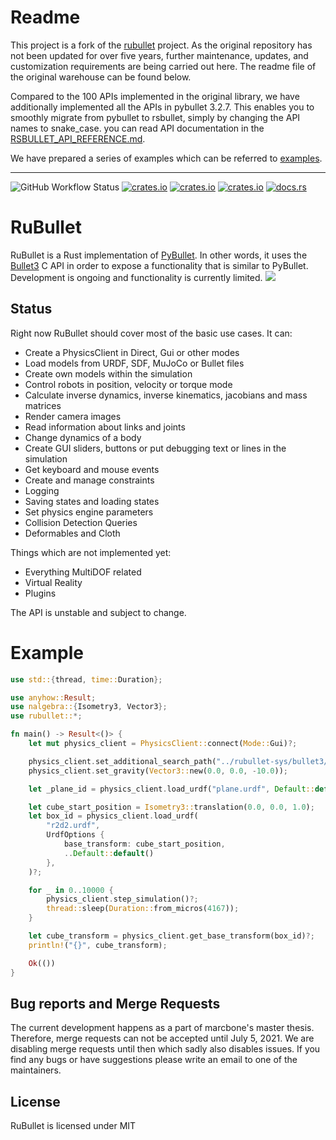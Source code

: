 # Readme

This project is a fork of the [rubullet](https://github.com/neachdainn/rubullet) project. As the original repository has not been updated for over five years, further maintenance, updates, and customization requirements are being carried out here. The readme file of the original warehouse can be found below.

Compared to the 100 APIs implemented in the original library, we have additionally implemented all the APIs in pybullet 3.2.7. This enables you to smoothly migrate from pybullet to rsbullet, simply by changing the API names to snake_case. you can read API documentation in the [RSBULLET_API_REFERENCE.md](./RSBULLET_API_REFERENCE.md).

We have prepared a series of examples which can be referred to [examples](./rsbullet/examples).

---

![GitHub Workflow Status](https://img.shields.io/github/workflow/status/neachdainn/rubullet/Rust)
[![crates.io](https://img.shields.io/crates/v/rubullet.svg)](https://crates.io/crates/rubullet)
[![crates.io](https://img.shields.io/crates/l/rubullet.svg)](https://crates.io/crates/rubullet)
[![crates.io](https://img.shields.io/crates/d/rubullet.svg)](https://crates.io/crates/rubullet)
[![docs.rs](https://docs.rs/rubullet/badge.svg)](https://docs.rs/rubullet)

# RuBullet

RuBullet is a Rust implementation of [PyBullet](https://pybullet.org/).
In other words, it uses the [Bullet3](https://github.com/bulletphysics/bullet3)
C API in order to expose a functionality that is similar to PyBullet.
Development is ongoing and functionality is currently limited.
![](https://i.imgur.com/UonCX5F.png)

## Status

Right now RuBullet should cover most of the basic use cases. It can:

* Create a PhysicsClient in Direct, Gui or other modes
* Load models from URDF, SDF, MuJoCo or Bullet files
* Create own models within the simulation
* Control robots in position, velocity or torque mode
* Calculate inverse dynamics, inverse kinematics, jacobians and mass matrices
* Render camera images
* Read information about links and joints
* Change dynamics of a body
* Create GUI sliders, buttons or put debugging text or lines in the simulation
* Get keyboard and mouse events
* Create and manage constraints
* Logging
* Saving states and loading states
* Set physics engine parameters
* Collision Detection Queries
* Deformables and Cloth

Things which are not implemented yet:

* Everything MultiDOF related
* Virtual Reality
* Plugins

The API is unstable and subject to change.

# Example

```rust
use std::{thread, time::Duration};

use anyhow::Result;
use nalgebra::{Isometry3, Vector3};
use rubullet::*;

fn main() -> Result<()> {
    let mut physics_client = PhysicsClient::connect(Mode::Gui)?;

    physics_client.set_additional_search_path("../rubullet-sys/bullet3/libbullet3/data")?;
    physics_client.set_gravity(Vector3::new(0.0, 0.0, -10.0));

    let _plane_id = physics_client.load_urdf("plane.urdf", Default::default())?;

    let cube_start_position = Isometry3::translation(0.0, 0.0, 1.0);
    let box_id = physics_client.load_urdf(
        "r2d2.urdf",
        UrdfOptions {
            base_transform: cube_start_position,
            ..Default::default()
        },
    )?;

    for _ in 0..10000 {
        physics_client.step_simulation()?;
        thread::sleep(Duration::from_micros(4167));
    }

    let cube_transform = physics_client.get_base_transform(box_id)?;
    println!("{}", cube_transform);

    Ok(())
}
```

## Bug reports and Merge Requests

The current development happens as a part of marcbone's master thesis. Therefore, merge requests can not be accepted until
July 5, 2021. We are disabling merge requests until then which sadly also disables issues. If you find any bugs or have suggestions please write an email to
one of the maintainers.

## License

RuBullet is licensed under MIT
